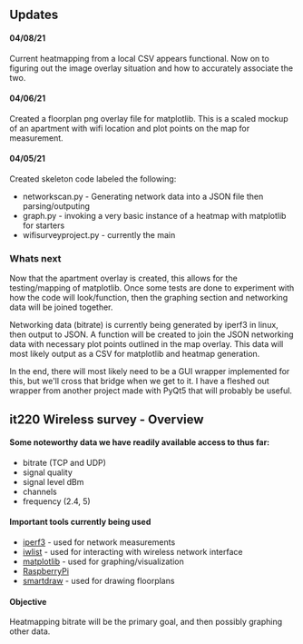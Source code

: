 ## Updates

#### 04/08/21
Current heatmapping from a local CSV appears functional. Now on to figuring out 
the image overlay situation and how to accurately associate the two. 

#### 04/06/21
Created a floorplan png overlay file for matplotlib. This is a scaled mockup of an apartment
with wifi location and plot points on the map for measurement.

#### 04/05/21
Created skeleton code labeled the following:

* networkscan.py - Generating network data into a JSON file then parsing/outputing 
* graph.py - invoking a very basic instance of a heatmap with matplotlib for starters
* wifisurveyproject.py - currently the main

### Whats next
Now that the apartment overlay is created, this allows for the testing/mapping of matplotlib. 
Once some tests are done to experiment with how the code will look/function, then the graphing
section and networking data will be joined together.

Networking data (bitrate) is currently being generated by iperf3 in linux, then output to JSON. 
A function will be created to join the JSON networking data with necessary plot points outlined 
in the map overlay. This data will most likely output as a CSV for matplotlib and heatmap 
generation.

In the end, there will most likely need to be a GUI wrapper implemented for this, but we'll cross
that bridge when we get to it. I have a fleshed out wrapper from another project made with PyQt5
that will probably be useful. 


## it220 Wireless survey - Overview

#### Some noteworthy data we have readily available access to thus far:

* bitrate (TCP and UDP)
* signal quality
* signal level dBm
* channels
* frequency (2.4, 5) 

#### Important tools currently being used

* [iperf3](https://iperf.fr) - used for network measurements 
* [iwlist](https://www.systutorials.com/docs/linux/man/8-iwlist/) - used for interacting with wireless network interface
* [matplotlib](https://matplotlib.org/) - used for graphing/visualization
* [RaspberryPi](https://www.raspberrypi.org/products/raspberry-pi-4-model-b/)
* [smartdraw](https://www.smartdraw.com/) - used for drawing floorplans

#### Objective
Heatmapping bitrate will be the primary goal, and then possibly graphing other data.


